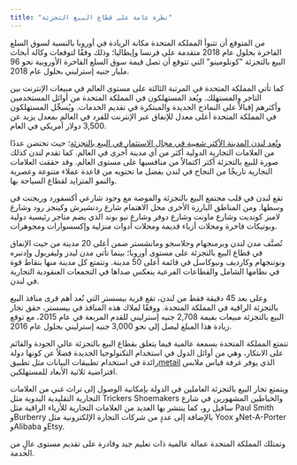 ```yaml
---
title: "نظرة عامة على قطاع البيع التجزئة"
---
```


من المتوقع أن تتبوأ المملكة المتحدة مكانة الريادة في أوروبا بالنسبة لسوق السلع الفاخرة بحلول عام 2018 متقدمة على فرنسا وإيطاليا؛ وذلك وفقًا لتوقعات وكالة أبحاث البيع بالتجزئة "كونلومينو" التي تتوقع أن تصل قيمة سوق السلع الفاخرة الأوروبية نحو 96 مليار جنيه إسترليني بحلول عام 2018.

كما تأتي المملكة المتحدة في المرتبة الثالثة على مستوى العالم في مبيعات الإنترنت بين التاجر والمستهلك. ويُعد المستهلكون في المملكة المتحدة من أوائل المستخدمين وأكثرهم إقبالاً على النماذج الجديدة والمبتكرة في تقديم الخدمات. ويُسجِّل المستهلكون في المملكة المتحدة أعلى معدل للإنفاق عبر الإنترنت للفرد في العالم بمعدل يزيد عن 3,500 دولار أمريكي في العام.

[وتُعد لندن المدينة الأكثر شعبية في مجال الاستثمار في البيع بالتجزئة](http://www.jll.com/services/industries/retail/destination-retail)؛ حيث تحتضن عددًا من العلامات التجارية الدولية أكثر من أي مدينة أخرى في العالم. كما تقدم لندن كذلك صورة للبيع بالتجزئة أكثر اكتمالاً من منافسيها على مستوى العالم. وقد حققت العلامات التجارية تاريخًا من النجاح في لندن بفضل ما تحتويه من قاعدة عملاء متنوعة وعصرية والنمو المتزايد لقطاع السياحة بها.

تقع لندن في قلب مجتمع البيع بالتجزئة والموضة مع وجود شارعي أكسفورد وريجنت في وسطها. ومن المناطق البارزة الأخرى محل الاهتمام شارع ردتشيرش وكينجز رود وشارع لامبز كونديت وشارع ماونت وشارع دوفر وشارع نيو بوند الذي يضم متاجر رئيسية دولية وبوتيكات فاخرة ومحلات أزياء قديمة ومحلات أدوات منزلية وإكسسوارات ومجوهرات.

تُصنَّف مدن لندن وبرمنجهام وجلاسجو ومانشستر ضمن أعلى 20 مدينة من حيث الإنفاق في قطاع البيع بالتجزئة على مستوى أوروبا؛ بينما تأتي مدن ليدز وليفربول وإدنبره ونوتنجهام وكارديف ونيوكاسل في قائمة أعلى 50 مدينة. وتتمتع كل مدينة منها بنقاط قوة في نظامها الشامل والقطاعات الفرعية ينعكس صداها في التجمعات العنقودية التجارية في لندن.

وعلى بعد 45 دقيقة فقط من لندن، تقع قرية بيسستر التي تُعد أهم قرى منافذ البيع بالتجزئة الراقية في المملكة المتحدة. ووفقًا لملاك هذه المنافذ في بيسستر، حقق تجار البيع بالتجزئة مبيعات بقيمة 2,708 جنيه إسترليني للقدم المربعة في عام 2015، مع توقع زيادة هذا المبلغ ليصل إلى نحو 3,000 جنيه إسترليني بحلول عام 2016.

تتمتع المملكة المتحدة بسمعة عالمية فيما يتعلق بقطاع البيع بالتجزئة عالي الجودة والقائم على الابتكار، وهي من أوائل الدول في استخدام التكنولوجيا الجديدة فضلاً عن كونها دولة رائدة في استخدام تطبيقات البيانات مثل تطبيق[metail](http://www.metail.com/) الذي يوفر غرفة قياس ملابس افتراضية ثلاثية الأبعاد للمستهلكين.

ويتمتع تجار البيع بالتجزئة العاملين في الدولة بإمكانية الوصول إلى تراث غني من العلامات التجارية التقليدية اليدوية مثل Trickers Shoemakers والخياطين المشهورين في شارع سافيل رو، كما ينتشر بها العديد من العلامات التجارية للأزياء الراقية مثل Paul Smith وBurberry بالإضافة إلى عددٍ من شركات التجارة الإلكترونية مثل Yoox وNet-A-Porter وAlibaba وEtsy.

وتمتلك المملكة المتحدة عمالة عالمية ذات تعليم جيد وقادرة على تقديم مستوى عالٍ من الخدمة.

